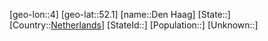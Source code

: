 ﻿---
location: [52.1,4]
type: City
tags:
- geo/City


SpocWebEntityId: 29748
isDeleted: false
confidential: public

---
[geo-lon::4]
[geo-lat::52.1]
[name::Den Haag]
[State::]
[Country::[Netherlands](geo/Continent/Europe/Netherlands.md)]
[StateId::]
[Population::]
[Unknown::]


